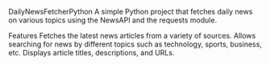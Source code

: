 DailyNewsFetcherPython
A simple Python project that fetches daily news on various topics using the NewsAPI and the requests module.

Features
Fetches the latest news articles from a variety of sources.
Allows searching for news by different topics such as technology, sports, business, etc.
Displays article titles, descriptions, and URLs.
